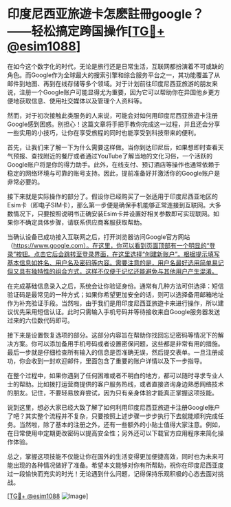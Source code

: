 # 印度尼西亚旅遊卡怎麽註冊google？——轻松搞定跨国操作[[TG💪+ @esim1088](https://t.me/s/esim1088)]

在如今这个数字化的时代，无论是旅行还是日常生活，互联网都扮演着不可或缺的角色。而Google作为全球最大的搜索引擎和综合服务平台之一，其功能覆盖了从邮件到地图、再到在线存储等多个领域。对于计划前往印度尼西亚旅游的朋友来说，注册一个Google账户可能显得尤为重要，因为它可以帮助你在异国他乡更方便地获取信息、使用社交媒体以及管理个人资料等。

然而，对于初次接触此类服务的人来说，可能会对如何用印度尼西亚旅遊卡注册Google感到困惑。别担心！这篇文章将手把手教你完成这一过程，并且还会分享一些实用的小技巧，让你在享受旅程的同时也能享受到科技带来的便利。

首先，让我们来了解一下为什么需要这样做。当你到达印尼后，如果想即时查看天气预报、查找附近的餐厅或者通过YouTube了解当地的文化习俗，一个活跃的Google账户将是你的得力助手。此外，在线支付、预订酒店等操作也通常依赖于稳定的网络环境与可靠的账号支持。因此，提前准备好并激活你的Google账户是非常必要的。

接下来就是实际操作的部分了。假设你已经购买了一张适用于印度尼西亚地区的Esim卡（即电子SIM卡），那么第一步便是确保手机能够正常连接到互联网。大多数情况下，只要按照说明书正确安装Esim卡并设置好相关参数即可实现联网。如果你不确定具体步骤，请联系供应商客服获取帮助。

当确认设备已成功接入互联网之后，打开浏览器访问Google官方网站（https://www.google.com）。在这里，你可以看到页面顶部有一个明显的“登录”按钮。点击它后会跳转至登录界面，在这里选择“创建新账户”。根据提示填写基本信息如姓名、用户名及密码等内容。需要注意的是，用户名最好选用简单易记但又具有独特性的组合方式，这样不仅便于记忆还能避免与其他用户产生混淆。

在完成基础信息录入之后，系统会让你验证身份。通常有几种方法可供选择：短信验证码是最常见的一种方式；如果你希望更加安全的话，则可以选择备用邮箱地址作为补充验证手段。当然啦，由于我们是用印度尼西亚旅遊卡来进行操作，所以建议优先采用短信认证。此时只需输入手机号码并等待接收来自Google服务器发送过来的六位数代码即可。

接下来是设置恢复选项的部分。这部分内容旨在帮助你找回忘记密码等情况下的解决方案。你可以添加备用手机号码或者设置密保问题，这些都是非常有用的措施。最后一步就是仔细检查所有输入的信息是否准确无误，然后提交表单。一旦注册成功，你会收到一封欢迎邮件，里面包含了重要的账户详情以及下一步指导。

在整个过程中，如果你遇到了任何困难或者不明白的地方，都可以随时寻求专业人士的帮助。比如拨打运营商提供的客户服务热线，或者直接咨询身边熟悉网络技术的朋友。记住，不要轻易放弃尝试，因为只有亲身体验才能真正掌握这项技能。

说到这里，想必大家已经大致了解了如何利用印度尼西亚旅遊卡注册Google账户了吧？其实整个流程并不复杂，只要按照上述步骤一步步执行下去就能顺利完成任务。当然啦，除了基本的注册之外，还有一些额外的小贴士值得大家注意。例如，在日常使用中定期更改密码以提高安全性；另外还可以下载官方应用程序来简化操作体验。

总之，掌握这项技能不仅能让你在国外的生活变得更加便捷高效，同时也为未来可能出现的各种情况做好了准备。希望本文能够对你有所帮助，祝你在印度尼西亚度过一段愉快而充实的时光！无论遇到什么问题，记得保持乐观积极的心态去面对挑战。

[[TG💪+ @esim1088](https://t.me/s/esim1088) ![Image](https://i.postimg.cc/4NQfJmqS/Snipaste-2025-05-13-00-14-12.png)]